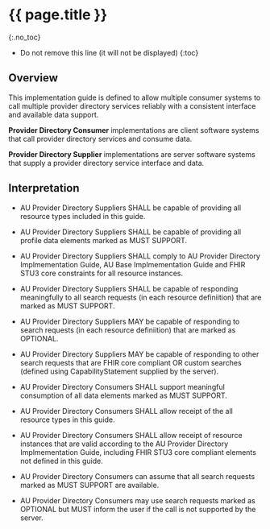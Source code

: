 # {{ page.title }}
{:.no_toc}

<!-- TOC -->

* Do not remove this line (it will not be displayed)
{:toc}

## Overview

This implementation guide is defined to allow multiple consumer systems to call multiple provider directory services reliably with a consistent interface and available data support.  

**Provider Directory Consumer** implementations are client software systems that call provider directory services and consume data.

**Provider Directory Supplier** implementations are server software systems that supply a provider directory service interface and data.


## Interpretation


* AU Provider Directory Suppliers SHALL be capable of providing all resource types included in this guide.
* AU Provider Directory Suppliers SHALL be capable of providing all profile data elements marked as MUST SUPPORT.
* AU Provider Directory Suppliers SHALL comply to AU Provider Directory Implmementation Guide, AU Base Implmementation Guide and FHIR STU3 core constraints for all resource instances.
* AU Provider Directory Suppliers SHALL be capable of responding meaningfully to all search requests (in each resource definiition) that are marked as MUST SUPPORT.
* AU Provider Directory Suppliers MAY be capable of responding to search requests (in each resource definiition) that are marked as OPTIONAL.
* AU Provider Directory Suppliers MAY be capable of responding to other search requests that are FHIR core compliant OR custom searches (defined using CapabilityStatement supplied by the server).

* AU Provider Directory Consumers SHALL support meaningful consumption of all data elements marked as MUST SUPPORT.
* AU Provider Directory Consumers SHALL allow receipt of the all resource types in this guide.
* AU Provider Directory Consumers SHALL allow receipt of resource instances that are valid according to the AU Provider Directory Implmementation Guide, including FHIR STU3 core compliant elements not defined in this guide.
* AU Provider Directory Consumers can assume that all search requests marked as MUST SUPPORT are available.
* AU Provider Directory Consumers may use search requests marked as OPTIONAL but MUST inform the user if the call is not supported by the server.

